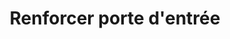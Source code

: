---
eleventyNavigation:
  key: Renforcer
  parent: Services
  order: 3
  title: "Renforcer porte d'entrée"
title: "Renforcer porte d'entrée"
permalink: "services/{{ title | slugify }}.html"
layout: 'layouts/home.html'

---